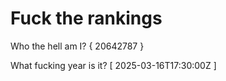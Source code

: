 # Fuck the rankings

Who the hell am I?
{ 20642787 }

What fucking year is it?
[ 2025-03-16T17:30:00Z ]

